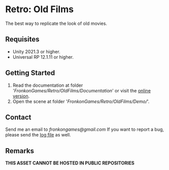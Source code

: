 # Retro: Old Films

The best way to replicate the look of old movies.

## Requisites

* Unity 2021.3 or higher.
* Universal RP 12.1.11 or higher. 

## Getting Started

1. Read the documentation at folder '_FronkonGames/Retro/OldFilms/Documentation_' or visit the [online version](https://fronkongames.github.io/store/retro/).
2. Open the scene at folder '_FronkonGames/Retro/OldFilms/Demo/_'.

## Contact

Send me an email to _fronkongames@gmail.com_ If you want to report a bug, please send the [log file](https://docs.unity3d.com/Manual/LogFiles.html) as well.

## Remarks

**THIS ASSET CANNOT BE HOSTED IN PUBLIC REPOSITORIES**
